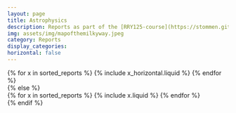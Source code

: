 ```yaml
---
layout: page
title: Astrophysics
description: Reports as part of the [RRY125-course](https://stommen.github.io/courses/rry125/) at Chalmers."
img: assets/img/mapofthemilkyway.jpeg
category: Reports
display_categories:
horizontal: false
---
```

<!-- markdownlint-disable MD033 -->

<div class="reports>
<!-- Display projects without categories -->

{% assign sorted_reports= site.reports %}

  <!-- Generate cards for each project -->

{% if page.horizontal %}

  <div class="container">
    <div class="row row-cols-1 row-cols-md-2">
    {% for x in sorted_reports %}
      {% include x_horizontal.liquid %}
    {% endfor %}
    </div>
  </div>
{% else %}
  <div class="row row-cols-1 row-cols-md-3">
    {% for x in sorted_reports %}
      {% include x.liquid %}
    {% endfor %}
  </div>
{% endif %}
</div>
